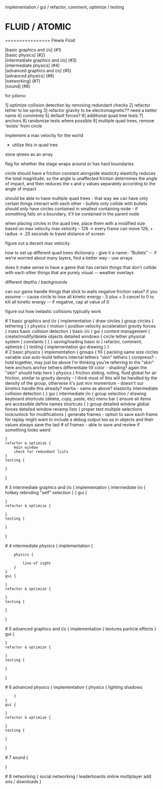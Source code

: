 implementation / gui / refactor, comment, optimize / testing

# FLUID / ATOMIC
================
Flewis
Floid

[basic graphics and i/o] (#1)  
[basic physics] (#2)  
[intermediate graphics and i/o] (#3)  
[intermediate physics] (#4)  
[advanced graphics and i/o] (#5)  
[advanced physics] (#6)  
[networking] (#7)  
[sound] (#8)  

for juliono:

1] optimize collision detection by removing redundant checks
2] refactor tether to be spring
3] refactor gravity to be electromagnetic?? need a better name
4] comments
5] default forces?
6] additional quad tree tests
7] anchors
8] randomize tests where possible
9] multiple quad trees, remove 'exists' from circle

implement a max velocity for the world
- utilize this in quad tree

store qtrees as an array

flag for whether the stage wraps around or has hard boundaries

circle should have a friction constant alongside elasticity
elasticity reduces the total magnitude, so the angle is unaffected
friction determines the angle of impact,
and then reduces the x and y values separately according to the angle of impact

should be able to have multiple quad trees
	- that way we can have only certain things interact with each other
		- bullets only collide with bullets
should only have circles contained in smallest containing node
	- if something falls on a boundary, it'll be contained in the parent node
	
when placing circles in the quad tree, place them with a modified size based on max velocity
max velocity - 128 -> every frame can move 128, + radius
	-> .25 seconds to travel distance of screen
	
figure out a decent max velocity

how to set up different quad trees
dictionary - give it a name:: "Bullets"
-- if we're worried about many layers, find a better way - use arrays

does it make sense to have a game that has certain things that don't collide with each other
things that are purely visual -- weather overlays

different depths / backgrounds

can our game handle things that stick to walls
negative friction value? if you assume -- cause circle to lose all kinetic energy
-.5 plus +.5 cancel to 0 to kill all kinetic energy
-- if negative, cap at value of 0

figure out how inelastic collisions typically work

<div id="1"></div>
# 1 basic graphics and i/o {
	implementation {
		draw circles {
			group circles {
				tethering
			}
		}
		physics {
			motion {
				position
				velocity
				acceleration
				gravity
				forces
			}
			mass
			basic collision detection
		}
		basic i/o
	}
	gui {
		content management {
			create/modify/delete objects
			detailed windows {
				circle
				tether
				physical system {
					constants
				}
			}
		}
		saving/loading
		basic io
	}
	refactor, comment, optimize {
	}
	testing {
		implementation
		gui
		drawing
	}
}

<div id="2"></div>
# 2 basic physics {
	implementation {
		groups {
			fill {
				packing
				same size circles
				variable size
				auto-build tethers
				internal tethers
				"skin" tethers
			}
			compress? - hold together, may just be above
			I'm thinking you're referring to the "skin" here
			anchors
			anchor tethers
			differentiate
			fill color - shading?
			again the "skin" should help here
		}
		physics {
			friction
			sliding, rolling, fluid
			global for air friction, similar to gravity
			density - I think most of this will be handled by the density of the group, otherwise it's just m/v
			momentum - doesn't our kinetics handle this already?
			inertia -  same as above?
			elasticity
			intermediate collision detection
		}
	}
	gui {
		intermediate i/o {
			group selection / drawing
			keyboard shortcuts (delete, copy, paste, etc)
			menu bar {
				ensure all items are accessible
				define names
				shortcuts
			}
		}
		group detailed window
		global forces detailed window
		revamp lists {
			proper text
			multiple selections
			lock/unlock for modifications
		}
		generate frames - option to save each frame for replay
		might want to include a debug output too as in objects and their values
		always save the last # of frames - able to save and review if something looks weird
		
	}
	refactor & optimize {
		main window
		check for redundant lists
	}
	testing {
		
	}
}

<div id="3"></div>
# 3 intermediate graphics and i/o {
	implementation {
		intermediate i/o {
			hotkey rebinding
			"self" selection
		}
	}
	gui {
		
	}
	refactor & optimize {
		
	}
	testing {
		
	}
}

<div id="4"></div>
# 4 intermediate physics {
	implementation {
		
		physics {
			
			line of sight
		}
	}
	gui {
		
	}
	refactor & optimize {
		
	}
	testing {
		
	}
}

<div id="5"></div>
# 5 advanced graphics and i/o {
	implementation {
		textures
		particle effects
	}
	gui {
		
	}
	refactor & optimize {
		
	}
	testing {
		
	}
}

<div id="6"></div>
# 6 advanced physics {
	implementation {
		physics {
			lighting
			shadows
			
		}
	}
	gui {
		
	}
	refactor & optimize {
		
	}
	testing {
		
	}
}

<div id="7"></div>
# 7 sound {
	
}

<div id="8"></div>
# 8 networking {
	social networking / leaderboards
	online multiplayer
	add ons / downloads
}